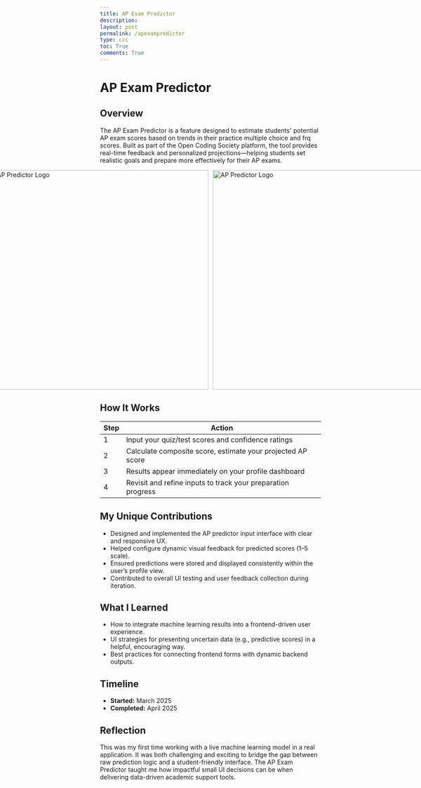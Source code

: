 ```yaml
---
title: AP Exam Predictor
description: 
layout: post
permalink: /apexampredictor
type: ccc
toc: True
comments: True
---
```


# AP Exam Predictor 

## Overview
The AP Exam Predictor is a feature designed to estimate students' potential AP exam scores based on trends in their practice multiple choice and frq scores. Built as part of the Open Coding Society platform, the tool provides real-time feedback and personalized projections—helping students set realistic goals and prepare more effectively for their AP exams.  


<div style="display: flex; gap: 10px; justify-content: center;">
  <img src="{{site.baseurl}}/images/cspcoursepredictor.png" alt="AP Predictor Logo" width="500" class="logo" />
  <img src="{{site.baseurl}}/images/actualscore.png" alt="AP Predictor Logo" width="500" class="logo" />
</div>



## How It Works

| Step | Action |
|------|--------|
| 1    | Input your quiz/test scores and confidence ratings |
| 2    |Calculate composite score, estimate your projected AP score |
| 3    | Results appear immediately on your profile dashboard |
| 4    | Revisit and refine inputs to track your preparation progress |

## My Unique Contributions
- Designed and implemented the AP predictor input interface with clear and responsive UX.
- Helped configure dynamic visual feedback for predicted scores (1–5 scale).
- Ensured predictions were stored and displayed consistently within the user’s profile view.
- Contributed to overall UI testing and user feedback collection during iteration.

## What I Learned
- How to integrate machine learning results into a frontend-driven user experience.
- UI strategies for presenting uncertain data (e.g., predictive scores) in a helpful, encouraging way.
- Best practices for connecting frontend forms with dynamic backend outputs.

## Timeline
- **Started:** March 2025  
- **Completed:** April 2025

## Reflection
This was my first time working with a live machine learning model in a real application. It was both challenging and exciting to bridge the gap between raw prediction logic and a student-friendly interface. The AP Exam Predictor taught me how impactful small UI decisions can be when delivering data-driven academic support tools.


